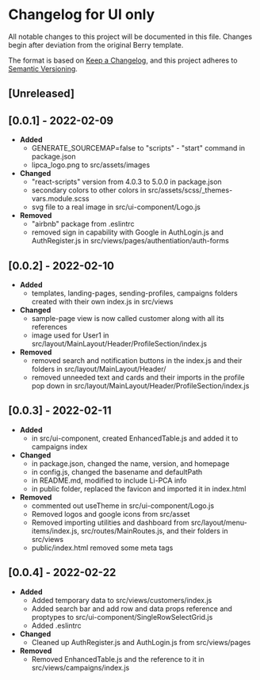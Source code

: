 # Changelog for UI only #

All notable changes to this project will be documented in this file.
Changes begin after deviation from the original Berry template.

The format is based on [Keep a Changelog](https://keepachangelog.com/en/1.0.0/),
and this project adheres to
[Semantic Versioning](https://semver.org/spec/v2.0.0.html).

## [Unreleased] ##

## [0.0.1] - 2022-02-09 ##

- **Added**
  - GENERATE_SOURCEMAP=false to "scripts" - "start" command in package.json
  - lipca_logo.png to src/assets/images
- **Changed**
  - "react-scripts" version from 4.0.3 to 5.0.0 in package.json
  - secondary colors to other colors in src/assets/scss/_themes-vars.module.scss
  - svg file to a real image in src/ui-component/Logo.js
- **Removed**
  - "airbnb" package from .eslintrc
  - removed sign in capability with Google in AuthLogin.js and AuthRegister.js in
  src/views/pages/authentiation/auth-forms

## [0.0.2] - 2022-02-10 ###

- **Added**
  - templates, landing-pages, sending-profiles,
  campaigns folders created with their own index.js in src/views
- **Changed**
  - sample-page view is now called customer along with all its references
  - image used for User1 in src/layout/MainLayout/Header/ProfileSection/index.js
- **Removed**
  - removed search and notification buttons in the index.js and their folders in
  src/layout/MainLayout/Header/
  - removed unneeded text and cards and their imports in the profile pop down in
  src/layout/MainLayout/Header/ProfileSection/index.js

## [0.0.3] - 2022-02-11 ##

- **Added**
  - in src/ui-component, created EnhancedTable.js and added it to campaigns index
- **Changed**
  - in package.json, changed the name, version, and homepage
  - in config.js, changed the basename and defaultPath
  - in README.md, modified to include Li-PCA info
  - in public folder, replaced the favicon and imported it in index.html
- **Removed**
  - commented out useTheme in src/ui-component/Logo.js
  - Removed logos and google icons from src/asset
  - Removed importing utilities and dashboard from src/layout/menu-items/index.js,
  src/routes/MainRoutes.js, and their folders in src/views
  - public/index.html removed some meta tags

## [0.0.4] - 2022-02-22 ##

- **Added**
  - Added temporary data to src/views/customers/index.js
  - Added search bar and add row and data props reference and proptypes to src/ui-component/SingleRowSelectGrid.js
  - Added .eslintrc
- **Changed**
  - Cleaned up AuthRegister.js and AuthLogin.js from src/views/pages
- **Removed**
  - Removed EnhancedTable.js and the reference to it in src/views/campaigns/index.js

